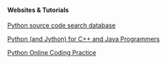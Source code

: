 #### Websites & Tutorials

[Python source code search database][1]

[Python (and Jython) for C++ and Java Programmers][2]

[Python Online Coding Practice][3]

[1]: http://nullege.com/
[2]: http://www.aleax.it/Python/accu03_Python_Intro_alex.pdf
[3]: http://codingbat.com